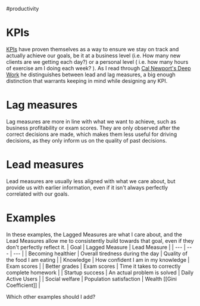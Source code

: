 #productivity 

# KPIs
[KPIs](https://en.wikipedia.org/wiki/Performance_indicator) have proven themselves as a way to ensure we stay on track and actually achieve our goals, be it at a business level (i.e. How many new clients are we getting each day?) or a personal level ( i.e. how many hours of exercise am I doing each week? ). As I read through [Cal Newport's Deep Work](https://www.calnewport.com/books/deep-work/) he distinguishes between lead and lag measures, a big enough distinction that warrants keeping in mind while designing any KPI.

# Lag measures
Lag measures are more in line with what we want to achieve, such as business profitability or exam scores. They are only observed after the correct decisions are made, which makes them less useful for driving decisions, as they only inform us on the quality of past decisions.

# Lead measures
Lead measures are usually less aligned with what we care about, but provide us with earlier information, even if it isn't always perfectly correlated with our goals.

# Examples
In these examples, the Lagged Measures are what I care about, and the Lead Measures allow me to consistently build towards that goal, even if they don't perfectly reflect it.
| Goal | Lagged Measure | Lead Measure |
| --- | --- | --- |
| Becoming healthier | Overall tiredness during the day | Quality of the food I am eating |
| Knowledge | How confident I am in my knowledge | Exam scores | 
| Better grades | Exam scores | Time it takes to correctly complete homework |
| Startup success | An actual problem is solved | Daily Active Users |
| Social welfare | Population satisfaction | Wealth [[Gini Coefficient]] |

Which other examples should I add?